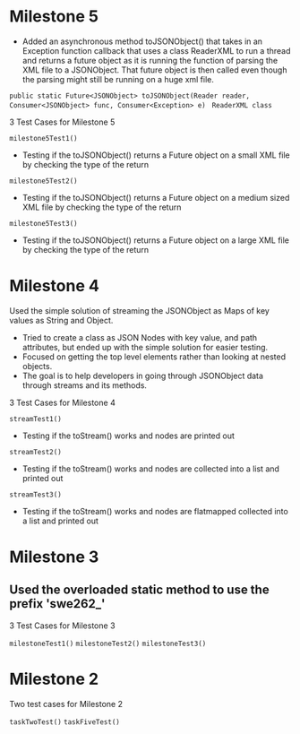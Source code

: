 # Milestone 5

- Added an asynchronous method toJSONObject() that takes in an Exception function callback that uses a class ReaderXML to run a thread and returns a future object as it is running the function of parsing the XML file to a JSONObject. That future object is then called even though the parsing might still be running on a huge xml file.

```public static Future<JSONObject> toJSONObject(Reader reader, Consumer<JSONObject> func, Consumer<Exception> e) ```
```ReaderXML class```

3 Test Cases for Milestone 5

```milestone5Test1()```
- Testing if the toJSONObject() returns a Future<JSONObject> object on a small XML file by checking the type of the return  

```milestone5Test2()```
- Testing if the toJSONObject() returns a Future<JSONObject> object on a medium sized XML file by checking the type of the return  

```milestone5Test3()```
- Testing if the toJSONObject() returns a Future<JSONObject> object on a large XML file by checking the type of the return  





# Milestone 4

Used the simple solution of streaming the JSONObject as Maps of key values as String and Object.
  - Tried to create a class as JSON Nodes with key value, and path attributes, but ended up with the simple solution for easier testing.
  - Focused on getting the top level elements rather than looking at nested objects.
  - The goal is to help developers in going through JSONObject data through streams and its methods.

3 Test Cases for Milestone 4

```streamTest1()```
- Testing if the toStream() works and nodes are printed out 

```streamTest2()```
- Testing if the toStream() works and nodes are collected into a list and printed out

```streamTest3()```
- Testing if the toStream() works and nodes are flatmapped collected into a list and printed out








# Milestone 3

## Used the overloaded static method to use the prefix 'swe262_'

3 Test Cases for Milestone 3

```milestoneTest1()```
```milestoneTest2()```
```milestoneTest3()```






# Milestone 2



Two test cases for Milestone 2

```taskTwoTest()```
```taskFiveTest()```
